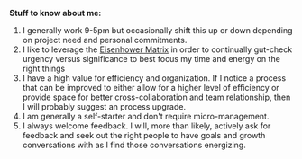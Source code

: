**Stuff to know about me:**
 
   1. I generally work 9-5pm but occasionally shift this up or down depending on project need and personal commitments.
   2. I like to leverage the [Eisenhower Matrix](https://www.eisenhower.me/eisenhower-matrix/) in order to continually gut-check urgency versus significance to best focus my time and energy on the right things
   3. I have a high value for efficiency and organization. If I notice a process that can be improved to either allow for a higher level of efficiency or provide space for better cross-collaboration and team relationship, then I will probably suggest an process upgrade. 
   4. I am generally a self-starter and don't require micro-management. 
   5. I always welcome feedback. I will, more than likely, actively ask for feedback and seek out the right people to have goals and growth conversations with as I find those conversations energizing. 
